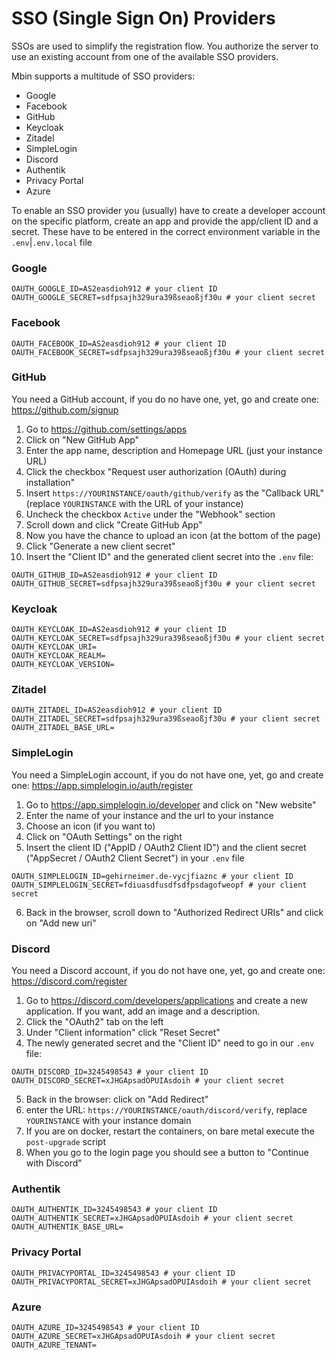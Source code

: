 # SSO (Single Sign On) Providers

SSOs are used to simplify the registration flow. You authorize the server to use an existing account from one 
of the available SSO providers.

Mbin supports a multitude of SSO providers:
- Google
- Facebook
- GitHub
- Keycloak
- Zitadel
- SimpleLogin
- Discord
- Authentik
- Privacy Portal
- Azure

To enable an SSO provider you (usually) have to create a developer account on the specific platform, create an app
and provide the app/client ID and a secret. These have to be entered in the correct environment variable 
in the `.env`|`.env.local` file 

### Google

```dotenv
OAUTH_GOOGLE_ID=AS2easdioh912 # your client ID
OAUTH_GOOGLE_SECRET=sdfpsajh329ura39ßseaoßjf30u # your client secret
```

### Facebook

```dotenv
OAUTH_FACEBOOK_ID=AS2easdioh912 # your client ID
OAUTH_FACEBOOK_SECRET=sdfpsajh329ura39ßseaoßjf30u # your client secret
```

### GitHub

You need a GitHub account, if you do no have one, yet, go and create one: <https://github.com/signup>

1. Go to <https://github.com/settings/apps>
2. Click on "New GitHub App"
3. Enter the app name, description and Homepage URL (just your instance URL)
4. Click the checkbox "Request user authorization (OAuth) during installation"
5. Insert `https://YOURINSTANCE/oauth/github/verify` as the "Callback URL" (replace `YOURINSTANCE` with the URL of your instance)
6. Uncheck the checkbox `Active` under the "Webhook" section
7. Scroll down and click "Create GitHub App"
8. Now you have the chance to upload an icon (at the bottom of the page)
9. Click "Generate a new client secret"
10. Insert the "Client ID" and the generated client secret into the `.env` file:
```dotenv
OAUTH_GITHUB_ID=AS2easdioh912 # your client ID
OAUTH_GITHUB_SECRET=sdfpsajh329ura39ßseaoßjf30u # your client secret
```

### Keycloak

```dotenv
OAUTH_KEYCLOAK_ID=AS2easdioh912 # your client ID
OAUTH_KEYCLOAK_SECRET=sdfpsajh329ura39ßseaoßjf30u # your client secret
OAUTH_KEYCLOAK_URI=
OAUTH_KEYCLOAK_REALM=
OAUTH_KEYCLOAK_VERSION=
```

### Zitadel

```dotenv
OAUTH_ZITADEL_ID=AS2easdioh912 # your client ID
OAUTH_ZITADEL_SECRET=sdfpsajh329ura39ßseaoßjf30u # your client secret
OAUTH_ZITADEL_BASE_URL=
```

### SimpleLogin

You need a SimpleLogin account, if you do not have one, yet, go and create one: <https://app.simplelogin.io/auth/register>

1. Go to <https://app.simplelogin.io/developer> and click on "New website"
2. Enter the name of your instance and the url to your instance
3. Choose an icon (if you want to)
4. Click on "OAuth Settings" on the right
5. Insert the client ID ("AppID / OAuth2 Client ID") and the client secret ("AppSecret / OAuth2 Client Secret")
in your `.env` file
```dotenv
OAUTH_SIMPLELOGIN_ID=gehirneimer.de-vycjfiaznc # your client ID
OAUTH_SIMPLELOGIN_SECRET=fdiuasdfusdfsdfpsdagofweopf # your client secret
```
6. Back in the browser, scroll down to "Authorized Redirect URIs" and click on "Add new uri" 

### Discord

You need a Discord account, if you do not have one, yet, go and create one: <https://discord.com/register>

1. Go to <https://discord.com/developers/applications> and create a new application. If you want, add an image and a description.
2. Click the "OAuth2" tab on the left
3. Under "Client information" click "Reset Secret"
4. The newly generated secret and the "Client ID" need to go in our `.env` file:
```dotenv
OAUTH_DISCORD_ID=3245498543 # your client ID
OAUTH_DISCORD_SECRET=xJHGApsadOPUIAsdoih # your client secret
```
5. Back in the browser: click on "Add Redirect"
6. enter the URL: `https://YOURINSTANCE/oauth/discord/verify`, replace `YOURINSTANCE` with your instance domain
7. If you are on docker, restart the containers, on bare metal execute the `post-upgrade` script
8. When you go to the login page you should see a button to "Continue with Discord"

### Authentik

```dotenv
OAUTH_AUTHENTIK_ID=3245498543 # your client ID
OAUTH_AUTHENTIK_SECRET=xJHGApsadOPUIAsdoih # your client secret
OAUTH_AUTHENTIK_BASE_URL=
```

### Privacy Portal

```dotenv
OAUTH_PRIVACYPORTAL_ID=3245498543 # your client ID
OAUTH_PRIVACYPORTAL_SECRET=xJHGApsadOPUIAsdoih # your client secret
```

### Azure

```dotenv
OAUTH_AZURE_ID=3245498543 # your client ID
OAUTH_AZURE_SECRET=xJHGApsadOPUIAsdoih # your client secret
OAUTH_AZURE_TENANT=
```
